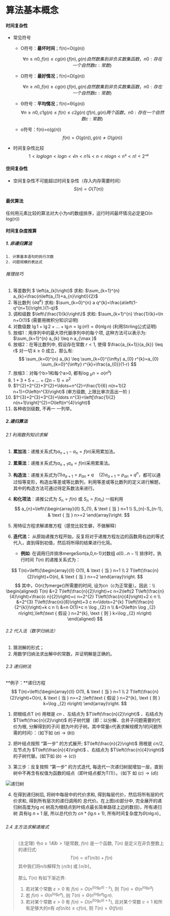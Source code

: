 # 算法基本概念

#### **时间复杂性**

- 常见符号
  - O符号：**最坏时间**；f(n)=O(g(n))

      $$
      ∀ n≥n0,f(n)≤cg(n) ｛f(n),g(n)自然数集到非负实数集函数，n0:存在一个自然数 c:常数｝
      $$
  - Ω符号：**最好情况**；f(n)=Ω(g(n))

    $$
    ∀ n≥n0,f(n)≥cg(n) ｛f(n),g(n)自然数集到非负实数集函数，n0:存在一个自然数 c:常数｝
    $$

  - Θ符号：**平均情况**；f(n)=Θ(g(n))
    $$
    ∀ n≥n0,c1g(n)≤f(n)≤c2g(n) ｛f(n),g(n)两个函数，n0:存在一个自然数 c:常数｝
    $$

  - o符号：f(n)=o(g(n))
    $$
    f(n)=O(g(n)),g(n)≠O(g(n))
    $$

- 时间复杂性比较
  $$
  1<loglogn<logn<√n<n¾<n<n logn<n²<n!<2ⁿ²
  $$

#### **空间复杂性**

- 空间复杂性不可能超过时间复杂性（存入内存需要时间）
  $$
  S(n)=O(T(n))
  $$

#### **最优算法**

任何用元素比较的算法对大小为n的数组排序，运行时间最坏情况必定是Ω(n log(n))

#### 时间复杂度推算

##### 1. 非递归算法

 	1. 计算基本语句的执行次数
 	2. 问题规模的表达式

###### 推理技巧

1.  等差数列 $ \left\{a_{k}\right\}$ 求和: $\sum_{k=1}^{n} a_{k}=\frac{n\left(a_{1}+a_{n}\right)}{2}$
2. 等比数列 $\left\{a q^{k}\right\}$ 求和: $\sum_{k=0}^{n} a q^{k}=\frac{a\left(1-q^{n+1})\right.}{1-q}$
3. 调和级数 $\left\{\frac{1}{k}\right\}$ 求和: $\sum_{k=1}^{n} \frac{1}{k}=\ln n+O(1)$ (需要用微积分知识证明)
4. 对数级数 $\lg 1+\lg 2+\ldots+\lg n=\lg (n !)=\Theta(n \lg n)$ (利用Stirling公式证明)
5. 放缩1：用序列中的最大项代替序列中的每个项, 这种方法可以表示为: $\sum_{k=1}^{n} a_{k} \leq n a_{\max }$
6. 放缩2：在等比数列中, 假设存在常数 $r<1,$ 使得 $\frac{a_{k+1}}{a_{k}} \leq r$ 对一切 $k \geq 0$ 成立，那么有:
$$
\sum_{k=0}^{n} a_{k} \leq \sum_{k=0}^{\infty} a_{0} r^{k}=a_{0} \sum_{k=0}^{\infty} r^{k}=\frac{a_{0}}{1-r}
$$
7. 放缩3：对每个b>1和每个a>0, 都有log $_{b} n=o\left(n^{a}\right)$
8. $1+3+5+\ldots+(2 n-1)=n^{2}$
9. $1^{2}+2^{2}+3^{2}+\ldots+n^{2}=\frac{1}{6} n(n+1)(2 n+1)=O\left(n^{3}\right)$ (审方级数, 上限比审次高出一阶 $)$
10. $1^{3}+2^{3}+3^{3}+\ldots n^{3}=\left[\frac{1}{2} n(n+1)\right]^{2}=O\left(n^{4}\right)$
11. 各种收剑级数, 不再一 一列举。

##### 2.递归算法

######  2.1 利用数列知识求解

1. **累加法**：递推关系式为$a_{n+1}−a_n=f(n)$采用累加法。

2. **累乘法**：递推关系式为$a_{n+1}a_n=f(n)$采用累乘法。

3. **构造法**：递推关系式为$(1)a_{a+1}=p_{an}+q\quad(2)a_{a+1}=p_{an}+q^n，$都可以通过恒等变形，构造出等差或等比数列，利用等差或等比数列的定义进行解题，其中的构造方法可通过待定系数法来进行。

4. **和化项法**：递推公式为 $S_{n}=f(n)$ 或 $S_{n}=f\left(a_{n}\right)$ 一般利用
   $$
   a_{n}=\left\{\begin{array}{ll}
   S_{1}, & \text { 当 } n=1 \\
   S_{n}-S_{n-1}, & \text { 当 } n>=2
   \end{array}\right.
   $$

5. 用特征方程求解递推方程（感觉比较生僻，不做解释）

6. **迭代法：** 从原始递推方程开始，反复将对于递推方程左边的函数用右边的等式代入，直到得到初值，然后将所得的结果进行化简。

   - **例如**: 在调用归并排序mergeSort(a,0,n-1)对数组 $a[0 \ldots n-1]$ 排序时，执行时间 $T(n)$ 的递推关系式为：

$$
T(n)=\left\{\begin{array}{ll}
O(1), & \text { 当 } n=1 \\
2 T\left(\frac{n}{2}\right)+O(n), & \text { 当 } n>=2
\end{array}\right.
$$
$$
其中，O(n)为merge()所需要的时间, 设为cn（c为正常量）。因此：\\
\begin{aligned}
T(n) &=2 T\left(\frac{n}{2}\right)+c n=2\left(2 T\left(\frac{n}{4}\right)+\frac{c n}{2}\right)+c n=2^{2} T\left(\frac{n}{4}\right)+2 c n \\
&=2^{3} T\left(\frac{n}{8}\right)+3 c n=\ldots=2^{k} T\left(\frac{n}{2^{k}}\right)+k c n \\
&=n O(1)+c n \log _{2} n \\
&=O\left(n \log _{2} n\right),\left(\text { 假设 } n=2^{k}, \text { 则 } k=\log _{2} n\right)
\end{aligned}
$$

###### 2.2 代入法（数学归纳法）

1. 猜测解的形式；
2. 用数学归纳法求出解中的常数，并证明解是正确的。

###### 2.3 递归树法

**例子：**递归方程
$$
T(n)=\left\{\begin{array}{ll}
O(1), & \text { 当 } n=1 \\
2 T\left(\frac{n}{2}\right)+O(n), & \text { 当 } n>=2 ;\left(\text { 假设 } n=2^{k}, \text { 则 } k=\log _{2} n\right)
\end{array}\right.
$$

1. 把根结点T $(n)$ 用根是 $c n$ 、左结点为 $T\left(\frac{n}{2}\right)$ 、右结点为 $T\left(\frac{n}{2}\right)$ 的子树代替（即：以分解、合并子问题需要的代价为根, 分解得到的子问 题为叶的子树。其中常量c代表求解规模为1的问题所需的时间）：（如下如 $(a) \rightarrow(b))$

2.  把叶结点按照 “第一步" 的方式展开; $T\left(\frac{n}{2}\right)$ 用根是 $c n / 2,$ 左节点为 $T\left(\frac{n}{4}\right)$ 、右结点为 $T\left(\frac{n}{4}\right)$ 的子树代替。(如下如 $(b) \rightarrow(c))$

3.  第三步：反复按照 “第一步" 的方式迭代, 每迭代一次递归树就增加一层，直到树中不再含有权值为函数的结点（即叶结点都为T(1)）。（如下 如 $(c) \rightarrow(d))$

   

![递归树](https://img-blog.csdn.net/20161204162117004)

4. 在得到递归树后, 将树中每层中的代价求和, 得到每层代价，然后将所有层的代价求和, 得到所有层次的递归调用的 总代价。在上图(d)部分中, 完全展开的递归树高度为lg $n($ 树高为根结点到叶结点最长简单路径上边的数目)，所有递归树 具有lg $n+1$ 层, 所以总代价为 $c n *(\lg n+1),$ 所有时间复杂度为$\Theta (n \lg n)_{\circ}$

###### 2.4 主方法求解递推式

>  (主定理) 令$a\geq1和b>1$是常数, $f(n)$ 是一个函数, $T(n)$ 是定义在非负整数上的递归式:
>  $$
>  T(n)=a T(n / b)+f(n)
>  $$
>  其中我们将n/b解释为 $\lfloor n / b\rfloor$ 或 $\lceil n / b\rceil_{\circ}$ 
>
>  那么 $T(n)$ 有如下渐近界:
>
>  1. 若对某个常数 $\varepsilon>0$ 有 $f(n)=O\left(n^{\left(\log _{b} a\right)-\varepsilon}\right),$ 则 $T(n)=\Theta\left(n^{\log _{b} a}\right)$
>  2. 若 $f(n)=\Theta\left(n^{\log _{b} a}\right),$ 则 $T(n)=\Theta\left(n^{\log _{b} a} \lg n\right)$.
>  3. 若对某个常数 $\varepsilon>0$ 有 $f(n)=\Omega\left(n^{\left(\log _{b} a\right)+\varepsilon}\right),$ 且对某个常数 $c<1$ 和所有足够大的n有 $a f(n / b) \leq c f(n),$ 则 $T(n)=\Theta(f(n))$
